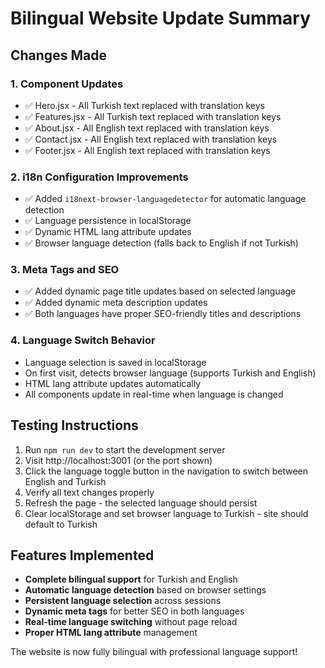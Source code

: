 # Bilingual Website Update Summary

## Changes Made

### 1. **Component Updates**
- ✅ Hero.jsx - All Turkish text replaced with translation keys
- ✅ Features.jsx - All Turkish text replaced with translation keys  
- ✅ About.jsx - All English text replaced with translation keys
- ✅ Contact.jsx - All English text replaced with translation keys
- ✅ Footer.jsx - All English text replaced with translation keys

### 2. **i18n Configuration Improvements**
- ✅ Added `i18next-browser-languagedetector` for automatic language detection
- ✅ Language persistence in localStorage
- ✅ Dynamic HTML lang attribute updates
- ✅ Browser language detection (falls back to English if not Turkish)

### 3. **Meta Tags and SEO**
- ✅ Added dynamic page title updates based on selected language
- ✅ Added dynamic meta description updates
- ✅ Both languages have proper SEO-friendly titles and descriptions

### 4. **Language Switch Behavior**
- Language selection is saved in localStorage
- On first visit, detects browser language (supports Turkish and English)
- HTML lang attribute updates automatically
- All components update in real-time when language is changed

## Testing Instructions

1. Run `npm run dev` to start the development server
2. Visit http://localhost:3001 (or the port shown)
3. Click the language toggle button in the navigation to switch between English and Turkish
4. Verify all text changes properly
5. Refresh the page - the selected language should persist
6. Clear localStorage and set browser language to Turkish - site should default to Turkish

## Features Implemented

- **Complete bilingual support** for Turkish and English
- **Automatic language detection** based on browser settings
- **Persistent language selection** across sessions
- **Dynamic meta tags** for better SEO in both languages
- **Real-time language switching** without page reload
- **Proper HTML lang attribute** management

The website is now fully bilingual with professional language support!